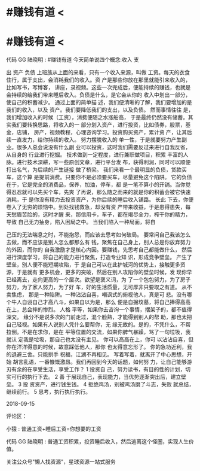 # #赚钱有道 <

# #赚钱有道 <

代码 GG 陆晓明 : #赚钱有道 今天简单说四个概念:收入 支

出 资产 负债 上班族从上面的来看，只有一个收入来源，叫做 工资。每天的衣食住行，属于支出，会消耗我们的收入。资 产是那些你放在那里就能引来收入的，比如写书，写博客， 讲座，录视频。这些一次完成后，便能持续的赚钱，也就是 会持续的给我们带来睡后收入。负债是什么，是它会从你的 收入中划出一部分，使自己的积蓄减少。 通过上面的简单描 述，我们便清晰的了解，我们要增加的是我们的收入，以及 资产。我们要降低我们的支出，以及负债。 然而事情往往 是，我们增加收入的时候（工资），消费便随之水涨船高， 于是最终仍然没有储蓄。其实我们要转换思路，将收入的一 部分划入资产，进行投资，比如债券，股票，基金，店铺， 房产，视频教程，心理咨询学习。投资购买资产，累计资 产，让其后续一直发力，给你持续的收入。 努力摆脱收入的 单一性，于是就要努力产生副业。很多人总会说没有什么副 业可以投资，这时我们需要反过来进行自我反省，从自身的 行业进行挖掘。 技术做到一定程度，进行兼职做项目，积累 丰富的人脉。进行技术深耕，写一些原创文章，进行平台发 布，获得利润，同时可以顺便打出名气，为后续的产生链接 做了桥梁。 我们来看一个最明显的负债，贷款买车，这个算 是提前消费。只要你不是必须要买车，尽量避免这个陷阱。 它的负债在于，它是完全的消费品，保养，加油，停车，都 是一笔不算小的开销。当你觉得忍忍就可以先买个车，先爽 了再说，那么随之而来的就是你的积蓄会被它快速消耗，于 是你没有精力去投资资产，为你后续的睡后收入铺路。 长此 下去，你便卷入了无穷的烦恼中。到处找钱救急，却没有资 产带来收益，于是患得患失，每天愁眉苦脸的，这时才醒 来，那信用卡，车子，都在竭尽全力，榨干你的精力，导致 自己无力抽身，陷入困局之中。 当我们陷入一种局面，将自

己压的无法喘息之时，不能抱怨，而应该去思考如何破局。 要常问自己我该怎么去做，而不应该是别人怎么都那么有 钱，聚焦在自己身上，别人总是你放弃努力的外因，而你的 自我激励才是核心内因。要赚钱，先思考自己都能做什么， 然后进行深度学习，将自己的能力进行聚焦，打造专业知 识，形成竞争壁垒。 产生了壁垒，别人便不能短期攻陷，于 是自己可以在此护城河的优势上，接触更多资源，于是就有 更多机会，更多的突破，然后在别人攻陷你的壁垒时候，发 现你早已经离去，走向更高的一个层次。欲望是褒义词，为 了一个包包努力，为了房子努力，为了家人努力，为了好 车，好的生活质量，无可厚非只要取之有道。 从不卖焦虑， 那是一种陷阱。一种沾沾自喜，嘲讽式的俯视他人，真是可 悲。没有哪个牛人自诩自己才高八斗，如果自以为是，那么 便是自掘坟墓，将自己捧得高高在上，总会摔的惨烈。 人格 平等，如果你去咨询一个事情，摆架子的，都不值得深交。 缘分不是说多次的门前走过，混个脸熟，才能得到别人的帮 助，那也太把自己轻视。如果有人说别人凭什么要帮你，无 缘无故的。是的，不凭什么，不帮拉倒。不是在求你，是在 平等位置的交流，如果你脾气暴躁，骂了一句垃圾，我就认 定我是垃圾，那自己也太没有主见。 你可以高高在上，你可 以沾沾自喜，但你在洋洋得意的时候，故意踩低他人，那你 也太得意忘形了。 你的急功近利，我的退避三舍。只能拱手 祝福，江湖不再相见。 写着写着，就离开了中心思想，开始 胡言乱语，一番慷慨激昂。我们再回到今天的话题，如何努 力，让自己能够游刃有余的在享受生活，享受工作？ 1 投资自 己，努力读书，有目的性的计划，切实可行的执行下去。 2 善 于展现自己，表现能力，当优势逐渐突出后，建立壁垒。 3 投 资资产，进行钱生钱。 4 拒绝鸡汤，别被鸡汤磨了斗志，失败 就总结，继续前行。 5 思考，执行执行执行。

2018-09-15

评论区：

小猿 : 普通工资+睡后工资=你想要的工资

代码 GG 陆晓明 : 普通工资积累，投资睡后收入，然后逃离这个怪圈，实现人生价值。

关注公众号"懒人找资源"，星球资源一站式服务